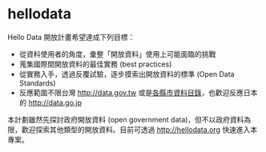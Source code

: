 hellodata
=========

Hello Data 開放計畫希望達成下列目標：

* 從資料使用者的角度，彙整「開放資料」使用上可能面臨的挑戰
* 蒐集國際間開放資料的最佳實務 (best practices)
* 從實務入手，透過反覆試驗，逐步摸索出開放資料的標準 (Open Data Standards)
* 反應範圍不限台灣 http://data.gov.tw 或是<a href="https://hackpad.com/Data-Catalogues-WcKUuhSCJO4">各縣市資料目錄</a>，也歡迎反應日本的 http://data.go.jp

本計劃雖然先探討政府開放資料 (open government data)，但不以政府資料為限，歡迎探索其他類型的開放資料。目前可透過 http://hellodata.org 快速進入本專案。
